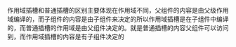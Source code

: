 作用域插槽和普通插槽的区别主要体现在作用域不同，父组件的内容是由父级作用域编译的，而子组件的内容是由子组件来决定的所以作用域插槽是在子组件中编译的，而普通插槽的作用域是由父组件决定的。就是普通插槽的内容父组件可以访问到，而作用域插槽的内容是有子组件决定的